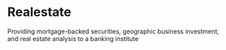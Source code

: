 # Realestate
Providing mortgage-backed securities, geographic business investment, and real estate analysis to a banking institute

